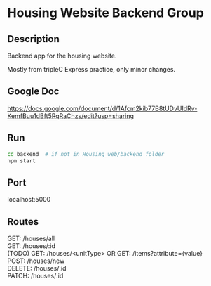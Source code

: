 # Housing Website Backend Group

## Description
Backend app for the housing website. 

Mostly from tripleC Express practice, only minor changes.


## Google Doc
https://docs.google.com/document/d/1Afcm2kib77B8tUDvUIdRv-KemfBuu1dBft5RqRaChzs/edit?usp=sharing

## Run
```bash
cd backend  # if not in Housing_web/backend folder
npm start
```

## Port
localhost:5000

## Routes 
GET: /houses/all  
GET: /houses/:id  
(TODO) GET: /houses/\<unitType> OR GET: /items?attribute={value}  
POST: /houses/new  
DELETE: /houses/:id  
PATCH: /houses/:id  
